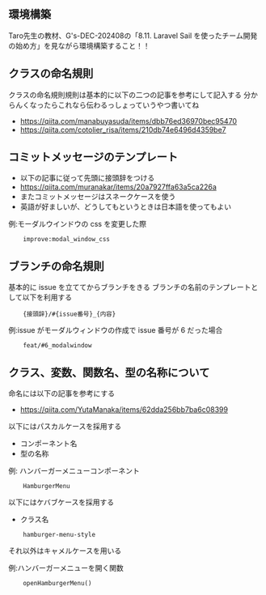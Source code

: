 
## 環境構築

Taro先生の教材、G's-DEC-202408の「8.11. Laravel Sail を使ったチーム開発の始め方」を見ながら環境構築すること！！

## クラスの命名規則

クラスの命名規則規則は基本的に以下の二つの記事を参考にして記入する
分からんくなったらこれなら伝わるっしょっていうやつ書いてね

-   https://qiita.com/manabuyasuda/items/dbb76ed36970bec95470
-   https://qiita.com/cotolier_risa/items/210db74e6496d4359be7

## コミットメッセージのテンプレート

-   以下の記事に従って先頭に接頭辞をつける
-   https://qiita.com/muranakar/items/20a7927ffa63a5ca226a
-   またコミットメッセージはスネークケースを使う
-   英語が好ましいが、どうしてもというときは日本語を使ってもよい

例:モーダルウインドウの css を変更した際

```
    improve:modal_window_css
```

## ブランチの命名規則

基本的に issue を立ててからブランチをきる
ブランチの名前のテンプレートとして以下を利用する

```
    {接頭辞}/#{issue番号}_{内容}
```

例:issue がモーダルウィンドウの作成で issue 番号が 6 だった場合

```
    feat/#6_modalwindow
```

## クラス、変数、関数名、型の名称について

命名には以下の記事を参考にする

-   https://qiita.com/YutaManaka/items/62dda256bb7ba6c08399

以下にはパスカルケースを採用する

-   コンポーネント名
-   型の名称

例: ハンバーガーメニューコンポーネント

```
    HamburgerMenu
```

以下にはケバブケースを採用する

-   クラス名

```
    hamburger-menu-style
```

それ以外はキャメルケースを用いる

例:ハンバーガーメニューを開く関数

```
    openHamburgerMenu()
```

